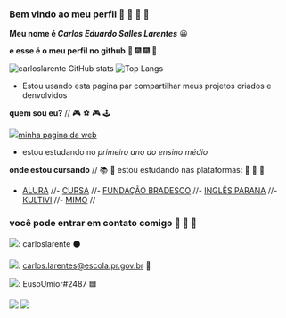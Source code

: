 ### Bem vindo ao meu perfil 🥳 🎊 🎊 🥳
**Meu nome é _Carlos Eduardo Salles Larentes_** 😀

**e esse é o meu perfil no github** 🎇 🎆 🎆 🎇

![carloslarente GitHub stats](https://github-readme-stats.vercel.app/api?username=carloslarente&show_icons=true&theme=tokyonight)
![Top Langs](https://github-readme-stats.vercel.app/api/top-langs/?username=carloslarente&layout=compact)
- Estou usando esta pagina par compartilhar meus projetos criados e denvolvidos

**quem sou eu?** // 🎮 ⚽ 🎮 🕹️

![](https://img.shields.io/badge/website-000000?style=for-the-badge&logo=About.me&logoColor=white)[minha pagina da web](https://carloslarente.github.io/paginaWeb/index.html)

- estou estudando no _primeiro ano do ensino médio_


**onde estou cursando** //  📚 📗     estou estudando nas plataformas: 📖 📓 📖


-   [ALURA](https://www.alura.com.br) //-   [CURSA](https://cursa.app/pt) //-   [FUNDAÇÃO BRADESCO](https://www.ev.org.br/)  //-   [INGLÊS PARANA](https://www.ef.com.br/) //-   [KULTIVI](https://app.kultivi.com/) //-   [MIMO](https://mimo.org/) //


### você pode entrar em contato comigo 📧 📎 📝 

![](https://img.shields.io/badge/GitHub-100000?style=for-the-badge&logo=github&logoColor=white): carloslarente  ⚫

![](https://img.shields.io/badge/Gmail-D14836?style=for-the-badge&logo=gmail&logoColor=white): carlos.larentes@escola.pr.gov.br     📧

![](https://img.shields.io/badge/Discord-7289DA?style=for-the-badge&logo=discord&logoColor=white): EusoUmior#2487   🟦


![](https://media.tenor.com/4sg3zc2RXgUAAAAM/jmd-japanese-cars.gif) ![](https://media.tenor.com/oeGuhk0QjN0AAAAM/drift-anim.gif)

